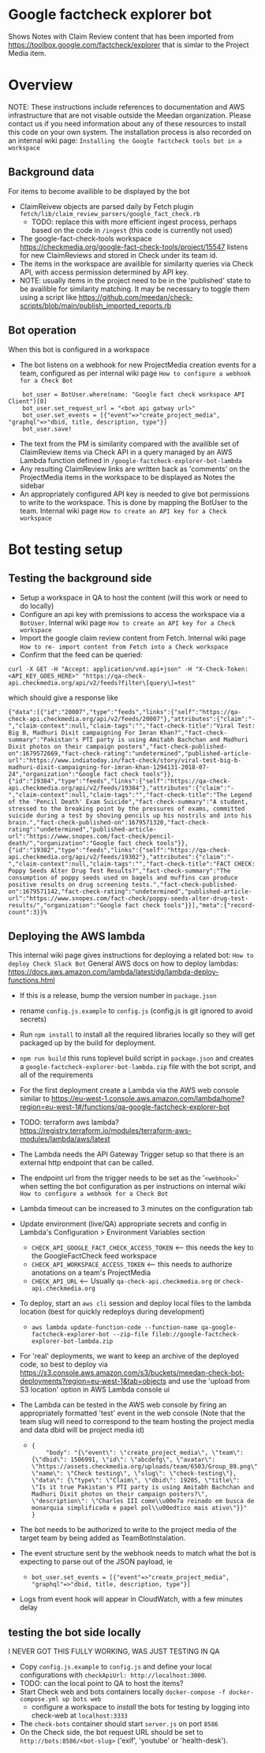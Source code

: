 # Google factcheck explorer bot

Shows Notes with Claim Review content that has been imported from https://toolbox.google.com/factcheck/explorer that is simlar to the Project Media item.

# Overview

NOTE: These instructions include references to documentation and AWS infrastructure that are not
visable outside the Meedan organization. Please contact us if you need information about any of 
these resources to install this code on your own system. The installation process is also recorded on an internal wiki page: `Installing the Google factcheck tools bot in a workspace`

## Background data
For items to become availible to be displayed by the bot
* ClaimReivew objects are parsed daily by Fetch plugin `fetch/lib/claim_review_parsers/google_fact_check.rb`
    - TODO: replace this with more efficient ingest process, perhaps based on the code in `/ingest` (this code is currently not used)
* The google-fact-check-tools workspace https://checkmedia.org/google-fact-check-tools/project/15547 listens for 
new ClaimReviews and stored in Check under its team id.   
* The items in the workspace are availible for similarity queries via Check API, with access permission determined by API key. 
* NOTE: usually items in the project need to be in the 'published' state to be availible for similarity matching. It may be necessary to toggle them using a script like https://github.com/meedan/check-scripts/blob/main/publish_imported_reports.rb

## Bot operation
When this bot is configured in a workspace
* The bot listens on a webhook for new ProjectMedia creation events for a team, configured as per internal wiki page `How to configure a webhook for a Check Bot`
```
    bot_user = BotUser.where(name: "Google fact check workspace API Client")[0]
    bot_user.set_request_url = "<bot api gatway url>"
    bot_user.set_events = [{"event"=>"create_project_media", "graphql"=>"dbid, title, description, type"}]
    bot_user.save!
```
* The text from the PM is similarity compared with the availible set of ClaimReview items via Check API in a query 
managed by an AWS Lambda function defined in `/google-factcheck-explorer-bot-lambda`
* Any resulting ClaimReview links are written back as 'comments' on the ProjectMedia items in the workspace to be displayed as Notes the sidebar
* An appropriately configured API key is needed to give bot permissions to write to the workspace. This is done by mapping the BotUser to the team. Internal wiki page `How to create an API key for a Check workspace`

# Bot testing setup
## Testing the background side
* Setup a workspace in QA to host the content (will this work or need to do locally)
* Configure an api key with premissions to access the workspace via a `BotUser`. Internal wiki page `How to create an API key for a Check workspace`
* Import the google claim review content from Fetch. Internal wiki page `How to re- import content from Fetch into a Check workspace`
* Confirm that the feed can be queried:
```
curl -X GET -H "Accept: application/vnd.api+json" -H "X-Check-Token: <API_KEY_GOES_HERE>" "https://qa-check-api.checkmedia.org/api/v2/feeds?filter\[query\]=test"
```
which should give a response like
```
{"data":[{"id":"20007","type":"feeds","links":{"self":"https://qa-check-api.checkmedia.org/api/v2/feeds/20007"},"attributes":{"claim":"-","claim-context":null,"claim-tags":"","fact-check-title":"Viral Test: Big B, Madhuri Dixit campaigning For Imran Khan?","fact-check-summary":"Pakistan's PTI party is using Amitabh Bachchan and Madhuri Dixit photos on their campaign posters","fact-check-published-on":1679572669,"fact-check-rating":"undetermined","published-article-url":"https://www.indiatoday.in/fact-check/story/viral-test-big-b-madhuri-dixit-campaigning-for-imran-khan-1294131-2018-07-24","organization":"Google fact check tools"}},{"id":"19384","type":"feeds","links":{"self":"https://qa-check-api.checkmedia.org/api/v2/feeds/19384"},"attributes":{"claim":"-","claim-context":null,"claim-tags":"","fact-check-title":"The Legend of the 'Pencil Death' Exam Suicide","fact-check-summary":"A student, stressed to the breaking point by the pressures of exams, committed suicide during a test by shoving pencils up his nostrils and into his brain.","fact-check-published-on":1679571320,"fact-check-rating":"undetermined","published-article-url":"https://www.snopes.com/fact-check/pencil-death/","organization":"Google fact check tools"}},{"id":"19302","type":"feeds","links":{"self":"https://qa-check-api.checkmedia.org/api/v2/feeds/19302"},"attributes":{"claim":"-","claim-context":null,"claim-tags":"","fact-check-title":"FACT CHECK: Poppy Seeds Alter Drug Test Results?","fact-check-summary":"The consumption of poppy seeds used on bagels and muffins can produce positive results on drug screening tests.","fact-check-published-on":1679571142,"fact-check-rating":"undetermined","published-article-url":"https://www.snopes.com/fact-check/poppy-seeds-alter-drug-test-results/","organization":"Google fact check tools"}}],"meta":{"record-count":3}}%       
```

## Deploying the AWS lambda
This internal wiki page gives instructions for deploying a related bot: `How to deploy Check Slack Bot`
General AWS docs on how to deploy lambdas: https://docs.aws.amazon.com/lambda/latest/dg/lambda-deploy-functions.html
* If this is a release, bump the version number in `package.json`
* rename `config.js.example` to `config.js` (config.js is git ignored to avoid secrets)
*  Run `npm install` to install all the required libraries locally so they will get packaged up by the build for deployment.
* `npm run build` this runs toplevel build script in `package.json` and creates a `google-factcheck-explorer-bot-lambda.zip` file with the bot script, and all of the requirements

* For the first deployment create a Lambda via the AWS web console similar to https://eu-west-1.console.aws.amazon.com/lambda/home?region=eu-west-1#/functions/qa-google-factcheck-explorer-bot
* TODO: terraform aws lambda? https://registry.terraform.io/modules/terraform-aws-modules/lambda/aws/latest
* The Lambda needs the API Gateway Trigger setup so that there is an external http endpoint that can be called. 
* The endpoint url from the trigger needs to be set as the '`<webhook>`' when setting the bot configuration as per instructions on internal wiki `How to configure a webhook for a Check Bot`
* Lambda timeout can be increased to 3 minutes on the configuration tab
* Update environment (live/QA) appropriate secrets and config in Lambda's Configuration > Environment Variables section
   * `CHECK_API_GOOGLE_FACT_CHECK_ACCESS_TOKEN`  <-- this needs the key to the GoogleFactCheck feed workspace
   * `CHECK_API_WORKSPACE_ACCESS_TOKEN` <-- this needs to authorize anotations on a team's ProjectMedia
   * `CHECK_API_URL` <-- Usually `qa-check-api.checkmedia.org` or `check-api.checkmedia.org`
* To deploy, start an `aws cli` session and deploy local files to the lambda location (best for quickly redeploys during development)
  * `aws lambda update-function-code --function-name qa-google-factcheck-explorer-bot --zip-file fileb://google-factcheck-explorer-bot-lambda.zip`
* For 'real' deployments, we want to keep an archive of the deployed code, so best to deploy via  https://s3.console.aws.amazon.com/s3/buckets/meedan-check-bot-deployments?region=eu-west-1&tab=objects  and use the 'upload from S3 location' option in AWS Lambda console ui
* The Lambda can be tested in the AWS web console by firing an appropriately formatted  'test' event in the web console (Note that the team slug will need to correspond to the team hosting the project media and data dbid will be project media id)
  * ```
    {
        "body": "{\"event\": \"create_project_media\", \"team\": {\"dbid\": 1506991, \"id\": \"abcdefg\", \"avatar\": \"https://assets.checkmedia.org/uploads/team/6503/Group_89.png\", \"name\": \"Check testing\", \"slug\": \"check-testing\"}, \"data\": {\"type\": \"Claim\", \"dbid\": 19205, \"title\": \"Is it true Pakistan's PTI party is using Amitabh Bachchan and Madhuri Dixit photos on their campaign posters?\", \"description\": \"Charles III come\\u00e7a reinado em busca de monarquia simplificada e papel pol\\u00edtico mais ativo\"}}"
    }
    ```

* The bot needs to be authorized to write to the project media of the target team by being added as TeamBotInstalation.
* The event structure sent by the webhook needs to match what the bot is expecting to parse out of the JSON payload, ie 
  * `bot_user.set_events = [{"event"=>"create_project_media", "graphql"=>"dbid, title, description, type"}]`
* Logs from event hook will appear in CloudWatch, with a few minutes delay


## testing the bot side locally
I NEVER GOT THIS FULLY WORKING, WAS JUST TESTING IN QA
* Copy `config.js.example` to `config.js` and define your local configurations with `checkApiUrl: http://localhost:3000`.
* TODO: can the local point to QA to host the items?
* Start Check web and bots containers locally `docker-compose -f docker-compose.yml up bots web`
    * configure a workspace to *install* the bots for testing by logging into check-web at `localhost:3333`
* The `check-bots` container should start `server.js` on port `8586`
* On the Check side, the bot request URL should be set to `http://bots:8586/<bot-slug>` ('exif', 'youtube' or 'health-desk').